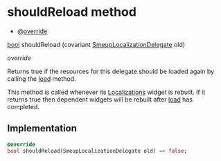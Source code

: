 


# shouldReload method







- @[override](https://api.flutter.dev/flutter/dart-core/override-constant.html)

[bool](https://api.flutter.dev/flutter/dart-core/bool-class.html) shouldReload
(covariant [SmeupLocalizationDelegate](../../smeup_services_smeupLocalizationDelegate/SmeupLocalizationDelegate-class.md) old)

_override_



<p>Returns true if the resources for this delegate should be loaded
again by calling the <a href="../../smeup_services_smeupLocalizationDelegate/SmeupLocalizationDelegate/load.md">load</a> method.</p>
<p>This method is called whenever its <a href="https://api.flutter.dev/flutter/widgets/Localizations-class.html">Localizations</a> widget is
rebuilt. If it returns true then dependent widgets will be rebuilt
after <a href="../../smeup_services_smeupLocalizationDelegate/SmeupLocalizationDelegate/load.md">load</a> has completed.</p>



## Implementation

```dart
@override
bool shouldReload(SmeupLocalizationDelegate old) => false;
```







